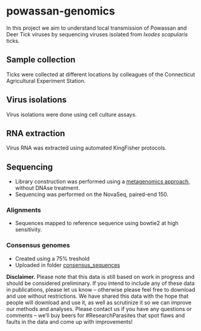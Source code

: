 # powassan-genomics
In this project we aim to understand local transmission of Powassan and Deer Tick viruses by sequencing viruses isolated from *Ixodes scapularis* ticks. 

## Sample collection
Ticks were collected at different locations by colleagues of the Connecticut Agricultural Experiment Station. 

## Virus isolations
Virus isolations were done using cell culture assays. 

## RNA extraction
Virus RNA was extracted using automated KingFisher protocols.

## Sequencing
* Library construction was performed using a [metagenomics approach](https://docs.google.com/document/d/1Tm-fABgAUdCHuBHnyW9az5tbEcoQW7AzjXeIdduDy-I/edit), without DNAse treatment.
* Sequencing was performed on the NovaSeq, paired-end 150.

### Alignments
* Sequences mapped to reference sequence using bowtie2 at high sensitivity.

### Consensus genomes
* Created using a 75% treshold
* Uploaded in folder [consensus_sequences](consensus_sequences) 


**Disclaimer.** Please note that this data is still based on work in progress and should be considered preliminary. If you intend to include any of these data in publications, please let us know – otherwise please feel free to download and use without restrictions. We have shared this data with the hope that people will download and use it, as well as scrutinize it so we can improve our methods and analyses. Please contact us if you have any questions or comments – we’ll buy beers for #ResearchParasites that spot flaws and faults in the data and come up with improvements!
